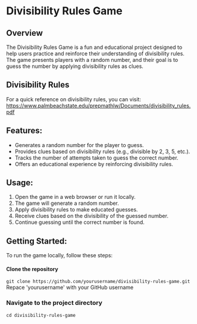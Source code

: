 # Divisibility Rules Game

## Overview

The Divisibility Rules Game is a fun and educational project designed to help users practice 
and reinforce their understanding of divisibility rules. The game presents players with a 
random number, and their goal is to guess the number by applying divisibility rules as clues.

## Divisibility Rules
For a quick reference on divisibility rules, you can visit: https://www.palmbeachstate.edu/prepmathlw/Documents/divisibility_rules.pdf

## Features: 
- Generates a random number for the player to guess.
- Provides clues based on divisibility rules (e.g., divisible by 2, 3, 5, etc.).
- Tracks the number of attempts taken to guess the correct number.
- Offers an educational experience by reinforcing divisibility rules.

## Usage: 
1. Open the game in a web browser or run it locally.
2. The game will generate a random number.
3. Apply divisibility rules to make educated guesses.
4. Receive clues based on the divisibility of the guessed number.
5. Continue guessing until the correct number is found.

## Getting Started:
To run the game locally, follow these steps:

#### Clone the repository
`git clone https://github.com/yourusername/divisibility-rules-game.git`
Repace 'yourusername' with your GitHub username

### Navigate to the project directory
`cd divisibility-rules-game`


